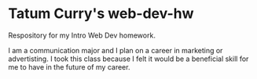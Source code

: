 # Tatum Curry's web-dev-hw
Respository for my Intro Web Dev homework.

I am a communication major and I plan on a career in marketing or advertisting. I took this class because I felt it would be a beneficial skill for me to have in the future of my career.

